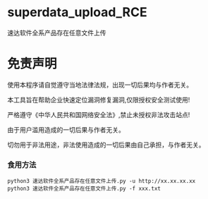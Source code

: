 # superdata_upload_RCE
速达软件全系产品存在任意文件上传

# 免责声明
使用本程序请自觉遵守当地法律法规，出现一切后果均与作者无关。

本工具旨在帮助企业快速定位漏洞修复漏洞,仅限授权安全测试使用!

严格遵守《中华人民共和国网络安全法》,禁止未授权非法攻击站点!

由于用户滥用造成的一切后果与作者无关。

切勿用于非法用途，非法使用造成的一切后果由自己承担，与作者无关。

### 食用方法

```
python3 速达软件全系产品存在任意文件上传.py -u http://xx.xx.xx.xx
python3 速达软件全系产品存在任意文件上传.py -f xxx.txt
```
